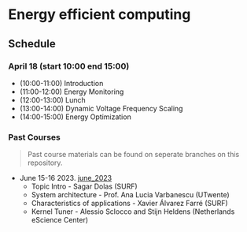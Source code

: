 # Energy efficient computing

## Schedule
### April 18 (start 10:00 end 15:00)
- (10:00-11:00) Introduction 
- (11:00-12:00) Energy Monitoring
- (12:00-13:00) Lunch
- (13:00-14:00) Dynamic Voltage Frequency Scaling
- (14:00-15:00) Energy Optimization


### Past Courses
> Past course materials can be found on seperate branches on this repository.

- June 15-16 2023. [june_2023](https://github.com/sara-nl/energy-efficient-computing/tree/june_2023)
    - Topic Intro - Sagar Dolas (SURF)
    - System architecture - Prof. Ana Lucia Varbanescu (UTwente)
    - Characteristics of applications - Xavier Álvarez Farré (SURF)
    - Kernel Tuner - Alessio Sclocco and Stijn Heldens (Netherlands eScience Center)
